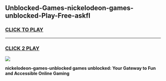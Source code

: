 
## Unblocked-Games-nickelodeon-games-unblocked-Play-Free-askfl
<h3>
<a href="https://premium76.site?title=nickelodeon-games-unblocked&ref=18A1">CLICK TO PLAY</a></h3>
<hr>

<h3>
<a href="https://premium76.site?title=nickelodeon-games-unblocked&ref=18A1">CLICK 2 PLAY</a>
  
</h3>

<a href="https://premium76.site?title=nickelodeon-games-unblocked&ref=18A1"><img src="https://clearcache.store/games.png"></a>


**nickelodeon-games-unblocked games unblocked: Your Gateway to Fun and Accessible Online Gaming**
